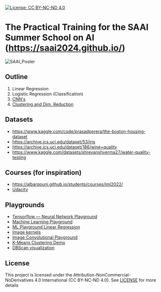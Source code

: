 [![License: CC BY-NC-ND 4.0](https://img.shields.io/badge/License-CC_BY--NC--ND_4.0-lightgrey.svg)](https://creativecommons.org/licenses/by-nc-nd/4.0/)

# The Practical Training for the SAAI Summer School on AI (https://saai2024.github.io/)

![SAAI_Poster](https://github.com/albarqounilab/SAAI-Summer-School/assets/6394864/cf2c30c1-f83b-4e44-9d86-971609758fcb)

## Outline
1. Linear Regression
2. Logistic Regression (Classification)
3. [CNN's](https://www.canva.com/design/DAFpiQ1q8Fc/1sIC-4WIdjcMoLlb_uOXKw/edit?utm_content=DAFpiQ1q8Fc&utm_campaign=designshare&utm_medium=link2&utm_source=sharebutton)
4. [Clustering and Dim. Reduction](https://www.canva.com/design/DAFpuBh4X8M/4akDxbcnH2_Hl0nnw0V_5w/edit?utm_content=DAFpuBh4X8M&utm_campaign=designshare&utm_medium=link2&utm_source=sharebutton)

## Datasets
- https://www.kaggle.com/code/prasadperera/the-boston-housing-dataset
- https://archive.ics.uci.edu/dataset/53/iris
- https://archive.ics.uci.edu/dataset/186/wine+quality
- https://www.kaggle.com/datasets/shreyanshverma27/water-quality-testing

## Courses (for inspiration)
- https://albarqouni.github.io/students/courses/iml2022/
- [Udacity](https://www.udacity.com/school-of-ai)
  
## Playgrounds
- [Tensorflow — Neural Network Playground](https://playground.tensorflow.org/#activation=tanh&batchSize=10&dataset=circle&regDataset=[…]se&problem=classification&initZero=false&hideText=false) 
- [Machine Learning Playground](https://ml-playground.com/#)
- [ML Playground Linear Regression](https://mlplaygrounds.com/)
- [Image kernels](https://setosa.io/ev/image-kernels/)
- [Image Convolutional Playground](https://generic-github-user.github.io/Image-Convolution-Playground/src/)
- [K-Means Clustering Demo](https://user.ceng.metu.edu.tr/~akifakkus/courses/ceng574/k-means/)
- [DBScan visualization](https://www.naftaliharris.com/blog/visualizing-dbscan-clustering/)

## License
This project is licensed under the Attribution-NonCommercial-NoDerivatives 4.0 International (CC BY-NC-ND 4.0). See [LICENSE](https://github.com/albarqounilab/FedDis-NMI/blob/main/LICENSE.md) for more details
